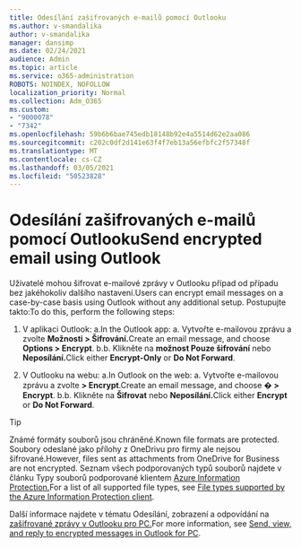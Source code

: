 ```yaml
---
title: Odesílání zašifrovaných e-mailů pomocí Outlooku
ms.author: v-smandalika
author: v-smandalika
manager: dansimp
ms.date: 02/24/2021
audience: Admin
ms.topic: article
ms.service: o365-administration
ROBOTS: NOINDEX, NOFOLLOW
localization_priority: Normal
ms.collection: Adm_O365
ms.custom:
- "9000078"
- "7342"
ms.openlocfilehash: 59b6b6bae745edb18148b92e4a5514d62e2aa086
ms.sourcegitcommit: c202c0df2d141e63f4f7eb13a56efbfc2f57348f
ms.translationtype: MT
ms.contentlocale: cs-CZ
ms.lasthandoff: 03/05/2021
ms.locfileid: "50523828"
---
```

# <a name="send-encrypted-email-using-outlook"></a><span data-ttu-id="5cb6a-102">Odesílání zašifrovaných e-mailů pomocí Outlooku</span><span class="sxs-lookup"><span data-stu-id="5cb6a-102">Send encrypted email using Outlook</span></span>

<span data-ttu-id="5cb6a-103">Uživatelé mohou šifrovat e-mailové zprávy v Outlooku případ od případu bez jakéhokoliv dalšího nastavení.</span><span class="sxs-lookup"><span data-stu-id="5cb6a-103">Users can encrypt email messages on a case-by-case basis using Outlook without any additional setup.</span></span> <span data-ttu-id="5cb6a-104">Postupujte takto:</span><span class="sxs-lookup"><span data-stu-id="5cb6a-104">To do this, perform the following steps:</span></span>

1. <span data-ttu-id="5cb6a-105">V aplikaci Outlook: a.</span><span class="sxs-lookup"><span data-stu-id="5cb6a-105">In the Outlook app: a.</span></span> <span data-ttu-id="5cb6a-106">Vytvořte e-mailovou zprávu a zvolte **Možnosti > Šifrování.**</span><span class="sxs-lookup"><span data-stu-id="5cb6a-106">Create an email message, and choose **Options > Encrypt**.</span></span> 
    <span data-ttu-id="5cb6a-107">b.</span><span class="sxs-lookup"><span data-stu-id="5cb6a-107">b.</span></span> <span data-ttu-id="5cb6a-108">Klikněte na **možnost Pouze šifrování** nebo **Neposílání.**</span><span class="sxs-lookup"><span data-stu-id="5cb6a-108">Click either **Encrypt-Only** or **Do Not Forward**.</span></span>

2. <span data-ttu-id="5cb6a-109">V Outlooku na webu: a.</span><span class="sxs-lookup"><span data-stu-id="5cb6a-109">In Outlook on the web: a.</span></span> <span data-ttu-id="5cb6a-110">Vytvořte e-mailovou zprávu a zvolte **> Encrypt**.</span><span class="sxs-lookup"><span data-stu-id="5cb6a-110">Create an email message, and choose **� > Encrypt**.</span></span>
    <span data-ttu-id="5cb6a-111">b.</span><span class="sxs-lookup"><span data-stu-id="5cb6a-111">b.</span></span> <span data-ttu-id="5cb6a-112">Klikněte na **Šifrovat** nebo **Neposílání.**</span><span class="sxs-lookup"><span data-stu-id="5cb6a-112">Click either **Encrypt** or **Do Not Forward**.</span></span>

> [!TIP]
> <span data-ttu-id="5cb6a-113">Známé formáty souborů jsou chráněné.</span><span class="sxs-lookup"><span data-stu-id="5cb6a-113">Known file formats are protected.</span></span> <span data-ttu-id="5cb6a-114">Soubory odeslané jako přílohy z OneDrivu pro firmy ale nejsou šifrované.</span><span class="sxs-lookup"><span data-stu-id="5cb6a-114">However, files sent as attachments from OneDrive for Business are not encrypted.</span></span> <span data-ttu-id="5cb6a-115">Seznam všech podporovaných typů souborů najdete v článku Typy souborů podporované klientem [Azure Information Protection.](https://docs.microsoft.com/azure/information-protection/rms-client/client-admin-guide-file-types)</span><span class="sxs-lookup"><span data-stu-id="5cb6a-115">For a list of all supported file types, see [File types supported by the Azure Information Protection client](https://docs.microsoft.com/azure/information-protection/rms-client/client-admin-guide-file-types).</span></span>

<span data-ttu-id="5cb6a-116">Další informace najdete v tématu Odesílání, zobrazení a odpovídání na [zašifrované zprávy v Outlooku pro PC.](https://support.microsoft.com/topic/send-view-and-reply-to-encrypted-messages-in-outlook-for-pc-eaa43495-9bbb-4fca-922a-df90dee51980)</span><span class="sxs-lookup"><span data-stu-id="5cb6a-116">For more information, see [Send, view, and reply to encrypted messages in Outlook for PC](https://support.microsoft.com/topic/send-view-and-reply-to-encrypted-messages-in-outlook-for-pc-eaa43495-9bbb-4fca-922a-df90dee51980).</span></span>



